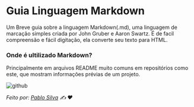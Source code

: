 # Guia Linguagem Markdown
Um Breve guia sobre a linguagem Markdown(.md), uma linguagem de marcação simples criada por  John Gruber e Aaron Swartz. 
É de facil compreensão e fácil digitação, ela converte seu texto para HTML.

### Onde é ultilizado Markdown?
Principalmente em arquivos README muito comuns em repositórios como este, que mostram informações prévias de um projeto.

![github](https://user-images.githubusercontent.com/74545818/149195066-122e0103-cbf3-4739-b16a-0da56f23f354.png)

*Feito por: [Pablo Silva](https://github.com/PabloSilvaX) :writing_hand: :heart:*
